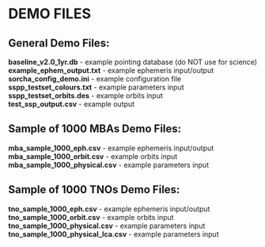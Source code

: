 # DEMO FILES

## General Demo Files:

**baseline_v2.0_1yr.db** - example pointing database (do NOT use for science)  
**example_ephem_output.txt** - example ephemeris input/output  
**sorcha_config_demo.ini** - example configuration file  
**sspp_testset_colours.txt** - example parameters input  
**sspp_testset_orbits.des** - example orbits input  
**test_ssp_output.csv** - example output  


## Sample of 1000 MBAs Demo Files:

**mba_sample_1000_eph.csv** - example ephemeris input/output  
**mba_sample_1000_orbit.csv** - example orbits input  
**mba_sample_1000_physical.csv** - example parameters input  


## Sample of 1000 TNOs Demo Files:

**tno_sample_1000_eph.csv** - example ephemeris input/output  
**tno_sample_1000_orbit.csv** - example orbits input  
**tno_sample_1000_physical.csv** - example parameters input  
**tno_sample_1000_physical_lca.csv** - example parameters input  